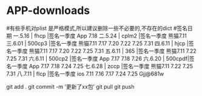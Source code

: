 ﻿# APP-downloads
#有些手机对plist 是严格模式,所以建议删除一些不必要的,不存在的dict
#签名日期
一.5.16  | fhcp   |签名一季度   App   7.18
二.5.24  | cplm2  |签名一季度   熊猫7.11	
三.6.01  | 500cp3 |签名一季度   熊猫7.11  7.17  7.20 7.22 7.25 7.31
四.6.11  | hjcp   |签名一季度   熊猫7.11  7.17 7.20 7.22 7.25 7.31
五.6.11  | 365    |签名一季度   熊猫7.11 7.22 7.25 7.31
六.6.11  | 500cp2 |签名一季度   App  7.17  7.18  7.26
六.6.20  | 500cpdf|签名一季度   App  7.17  7.18 7.24 7.25
七.6.28  | zccp   |签名一季度   熊猫7.11 7.22 7.25 7.31
八.7.11  | flcp   |签名一季度   ios 7.11   7.16  7.17 7.24 7.25 
Gjj@681w


git add . 
git commit -m '更新了xx包’
git pull
git push



